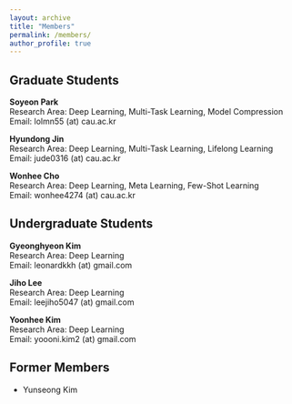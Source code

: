 ```yaml
---
layout: archive
title: "Members"
permalink: /members/
author_profile: true
---
```


## Graduate Students
**Soyeon Park**      
Research Area: Deep Learning, Multi-Task Learning, Model Compression     
Email: lolmn55 (at) cau.ac.kr    

**Hyundong Jin**    
Research Area: Deep Learning, Multi-Task Learning, Lifelong Learning   
Email: jude0316 (at) cau.ac.kr    

**Wonhee Cho**      
Research Area: Deep Learning, Meta Learning, Few-Shot Learning      
Email: wonhee4274 (at) cau.ac.kr     

  
## Undergraduate Students  
**Gyeonghyeon Kim**      
Research Area: Deep Learning       
Email: leonardkkh (at) gmail.com     

**Jiho Lee**        
Research Area: Deep Learning     
Email: leejiho5047 (at) gmail.com      

**Yoonhee Kim**       
Research Area: Deep Learning     
Email: yoooni.kim2 (at) gmail.com      
  
## Former Members   
- Yunseong Kim
